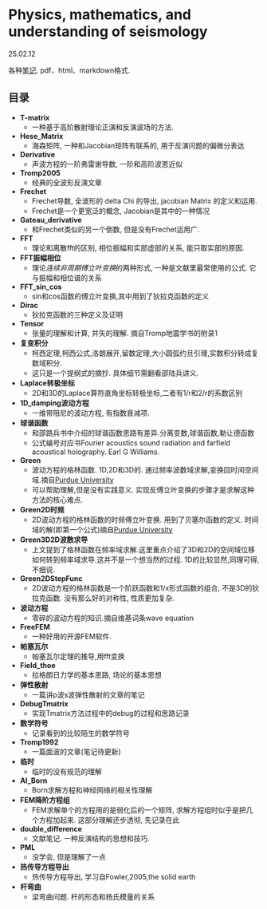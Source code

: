 # Physics, mathematics, and understanding of seismology

25.02.12

各种[笔记](https://github.com/3326545509/note.github.io). pdf、html、markdown格式.
 


## 目录
* **T-matrix**
  * 一种基于高阶散射理论正演和反演波场的方法.
* **Hese_Matrix**
  * 海森矩阵, 一种和Jacobian矩阵有联系的, 用于反演问题的偏微分表达
* **Derivative**
  * 声波方程的一阶弗雷谢导数, 一阶和高阶波恩近似
* **Tromp2005**
  *  经典的全波形反演文章
*  **Frechet**
   *  Frechet导数, 全波形的 delta Chi 的导出, jacobian Matrix 的定义和运用.
   *  Frechet是一个更宽泛的概念, Jacobian是其中的一种情况
*  **Gateau_derivative**
   *  和Frechet类似的另一个倒数, 但是没有Frechet运用广.
* **FFT**
  * 理论和离散fft的区别, 相位振幅和实部虚部的关系, 能只取实部的原因.
* **FFT振幅相位**
  * 理论*连续非周期傅立叶变换*的两种形式, 一种是文献里最常使用的公式. 它与振幅和相位谱的关系
* **FFT_sin_cos**
  *  sin和cos函数的傅立叶变换,其中用到了狄拉克函数的定义
* **Dirac**
  *  狄拉克函数的三种定义及证明
* **Tensor**
  * 张量的理解和计算, 并矢的理解. 摘自Tromp地震学书的附录1
* **复变积分**
  * 柯西定理,柯西公式,洛朗展开,留数定理,大小圆弧约旦引理,实数积分转成复数域积分.
  * 这只是一个提纲式的摘抄. 具体细节需翻看邵陆兵讲义.
* **Laplace转极坐标**
  * 2D和3D的Laplace算符直角坐标转极坐标,二者有1/r和2/r的系数区别
* **1D_damping波动方程**
  * 一维带阻尼的波动方程, 有指数衰减项.
* **球谐函数**
  * 和邵路兵书中介绍的球谐函数思路有差异.分离变数,球谐函数,勒让德函数
  * 公式编号对应书Fourier acoustics sound radiation and farfield acoustical holography. Earl G Williams.
* **Green**
  * 波动方程的格林函数. 1D,2D和3D的. 通过频率波数域求解,变换回时间空间域.摘自[Purdue University](https://web.ics.purdue.edu/~nowack/geos557/lecture11-dir/lecture11.htm)
  * 可以帮助理解,但是没有实践意义. 实现反傅立叶变换的步骤才是求解这种方法的核心难点.
* **Green2D时频**
  * 2D波动方程的格林函数的时频傅立叶变换. 用到了贝塞尔函数的定义. 时间域的解(即第一个公式)摘自[Purdue University](https://web.ics.purdue.edu/~nowack/geos557/lecture11-dir/lecture11.htm)
* **Green3D2D波数求导**
  * 上文提到了格林函数在频率域求解.这里重点介绍了3D和2D的空间域位移如何转到频率域求导.这并不是一个想当然的过程. 1D的比较显然,同理可得,不细说.
* **Green2DStepFunc**
  * 2D波动方程的格林函数是一个阶跃函数和1/x形式函数的组合, 不是3D的狄拉克函数. 没有那么好的对称性, 性质更加复杂.
* **波动方程**
  * 零碎的波动方程的知识.摘自维基词条wave equation
* **FreeFEM**
  * 一种好用的开源FEM软件.
* **帕塞瓦尔**
  * 帕塞瓦尔定理的推导,用fft变换
* **Field_thoe**
  * 拉格朗日力学的基本思路, 场论的基本思想
* **弹性散射**
  * 一篇讲p波s波弹性散射的文章的笔记
* **DebugTmatrix**
  * 实现Tmatrix方法过程中的debug的过程和思路记录
* **数学符号**
  * 记录看到的比较陌生的数学符号
* **Tromp1992**
  * 一篇面波的文章(笔记待更新)
* **临时**
  * 临时的没有规范的理解
* **AI_Born**
  * Born求解方程和神经网络的相关性理解
* **FEM降阶方程组**
  * FEM求解单个的方程用的是弱化后的一个矩阵, 求解方程组时似乎是把几个方程加起来. 这部分理解还步透彻, 先记录在此
* **double_difference**
  * 文献笔记. 一种反演结构的思想和技巧.
* **PML**
  * 没学会, 但是理解了一点
* **热传导方程导出**
  * 热传导方程导出, 学习自Fowler,2005,the solid earth
* **杆弯曲**
  * 梁弯曲问题. 杆的形态和杨氏模量的关系